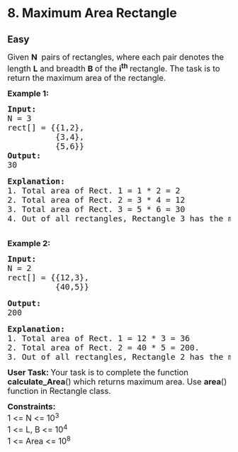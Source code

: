 # 8. Maximum Area Rectangle
## Easy 
<div class="problem-statement">
                <p></p><p><span style="font-size:18px">Given <strong>N&nbsp;</strong>&nbsp;pairs of rectangles, where each pair denotes the length <strong>L</strong>&nbsp;and breadth <strong>B&nbsp;</strong>of the <strong>i<sup>th</sup></strong><sup>&nbsp;</sup>rectangle. The task is to return the maximum area of the rectangle.</span></p>

<p><strong><span style="font-size:18px">Example 1:</span></strong></p>

<pre><span style="font-size:18px"><strong>Input:</strong>
N = 3
rect[] = {{1,2},
&nbsp;         {3,4},
&nbsp;         {5,6}}</span>
<span style="font-size:18px"><strong>Output:</strong>
30</span>

<span style="font-size:18px"><strong>Explanation:
</strong>1. Total area of Rect. 1 = 1 * 2 = 2
2. Total area of Rect. 2 = 3 * 4 = 12
3. Total area of Rect. 3 = 5 * 6 = 30
4. Out of all rectangles, Rectangle 3 has the maximum area.<strong>
</strong>
</span></pre>

<p><strong><span style="font-size:18px">Example 2:</span></strong></p>

<pre><span style="font-size:18px"><strong>Input:</strong>
N = 2
rect[] = {{12,3},
&nbsp;         {40,5}} </span>

<span style="font-size:18px"><strong>Output:</strong>
200</span>

<span style="font-size:18px"><strong>Explanation:
</strong>1. Total area of Rect. 1 = 12 * 3 = 36
2. Total area of Rect. 2 = 40 * 5 = 200. 
3. Out of all rectangles, Rectangle 2 has the maximum area.
</span></pre>

<p><span style="font-size:18px"><strong>User Task: </strong>Your task is to complete the function <strong>calculate_Area</strong>() which returns maximum area. Use <strong>area</strong>() function in Rectangle class.</span></p>

<p><span style="font-size:18px"><strong>Constraints:</strong><br>
1 &lt;= N &lt;= 10<sup>3</sup><br>
1 &lt;= L, B &lt;= 10<sup>4</sup><br>
1 &lt;= Area &lt;= 10<sup>8</sup></span></p>
 <p></p>
            </div>